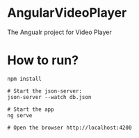 # AngularVideoPlayer

The Angualr project for Video Player

# How to run?

```
npm install

# Start the json-server:
json-server --watch db.json

# Start the app
ng serve

# Open the browser http://localhost:4200
```